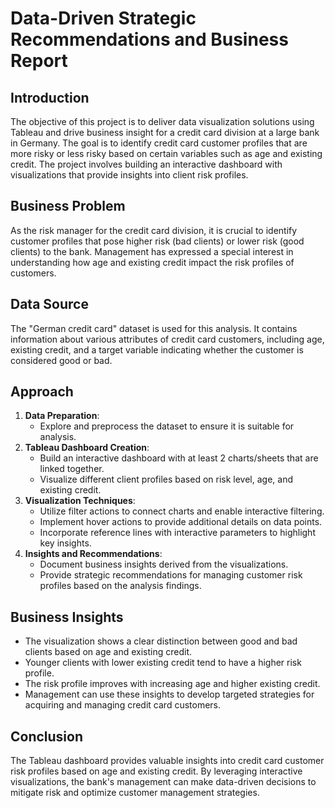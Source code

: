 # Data-Driven Strategic Recommendations and Business Report

## Introduction

The objective of this project is to deliver data visualization solutions using Tableau and drive business insight for a credit card division at a large bank in Germany. The goal is to identify credit card customer profiles that are more risky or less risky based on certain variables such as age and existing credit. The project involves building an interactive dashboard with visualizations that provide insights into client risk profiles.

## Business Problem

As the risk manager for the credit card division, it is crucial to identify customer profiles that pose higher risk (bad clients) or lower risk (good clients) to the bank. Management has expressed a special interest in understanding how age and existing credit impact the risk profiles of customers.

## Data Source

The "German credit card" dataset is used for this analysis. It contains information about various attributes of credit card customers, including age, existing credit, and a target variable indicating whether the customer is considered good or bad.

## Approach

1. **Data Preparation**: 
   - Explore and preprocess the dataset to ensure it is suitable for analysis.
2. **Tableau Dashboard Creation**:
   - Build an interactive dashboard with at least 2 charts/sheets that are linked together.
   - Visualize different client profiles based on risk level, age, and existing credit.
3. **Visualization Techniques**:
   - Utilize filter actions to connect charts and enable interactive filtering.
   - Implement hover actions to provide additional details on data points.
   - Incorporate reference lines with interactive parameters to highlight key insights.
4. **Insights and Recommendations**:
   - Document business insights derived from the visualizations.
   - Provide strategic recommendations for managing customer risk profiles based on the analysis findings.


## Business Insights

- The visualization shows a clear distinction between good and bad clients based on age and existing credit.
- Younger clients with lower existing credit tend to have a higher risk profile.
- The risk profile improves with increasing age and higher existing credit.
- Management can use these insights to develop targeted strategies for acquiring and managing credit card customers.

## Conclusion

The Tableau dashboard provides valuable insights into credit card customer risk profiles based on age and existing credit. By leveraging interactive visualizations, the bank's management can make data-driven decisions to mitigate risk and optimize customer management strategies.
